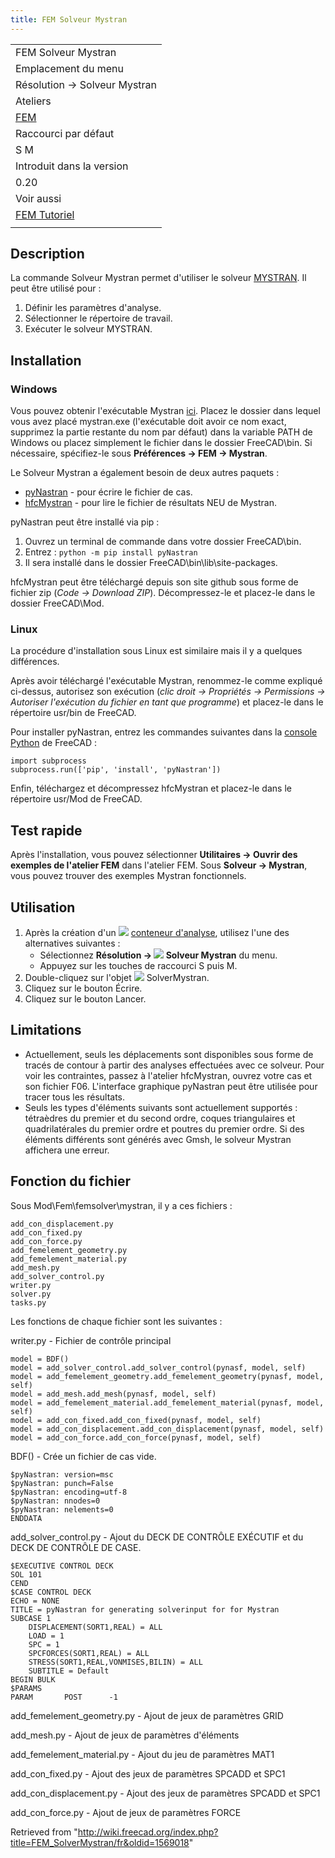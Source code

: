 ```yaml
---
title: FEM Solveur Mystran
---
```

|  |
| --- |
| FEM Solveur Mystran |
| Emplacement du menu |
| Résolution → Solveur Mystran |
| Ateliers |
| [FEM](/FEM_Workbench/fr "FEM Workbench/fr") |
| Raccourci par défaut |
| S M |
| Introduit dans la version |
| 0.20 |
| Voir aussi |
| [FEM Tutoriel](/FEM_tutorial/fr "FEM tutorial/fr") |
|  |

## Description

La commande Solveur Mystran permet d'utiliser le solveur [MYSTRAN](https://www.mystran.com). Il peut être utilisé pour :

1. Définir les paramètres d'analyse.
2. Sélectionner le répertoire de travail.
3. Exécuter le solveur MYSTRAN.

## Installation

### Windows

Vous pouvez obtenir l'exécutable Mystran [ici](https://github.com/MYSTRANsolver/MYSTRAN/releases). Placez le dossier dans lequel vous avez placé mystran.exe (l'exécutable doit avoir ce nom exact, supprimez la partie restante du nom par défaut) dans la variable PATH de Windows ou placez simplement le fichier dans le dossier FreeCAD\bin. Si nécessaire, spécifiez-le sous **Préférences → FEM → Mystran**.

Le Solveur Mystran a également besoin de deux autres paquets :

* [pyNastran](https://github.com/SteveDoyle2/pyNastran) - pour écrire le fichier de cas.
* [hfcMystran](https://github.com/ceanwang/hfcMystran) - pour lire le fichier de résultats NEU de Mystran.

pyNastran peut être installé via pip :

1. Ouvrez un terminal de commande dans votre dossier FreeCAD\bin.
2. Entrez : `python -m pip install pyNastran`
3. Il sera installé dans le dossier FreeCAD\bin\lib\site-packages.

hfcMystran peut être téléchargé depuis son site github sous forme de fichier zip (*Code → Download ZIP*). Décompressez-le et placez-le dans le dossier FreeCAD\Mod.

### Linux

La procédure d'installation sous Linux est similaire mais il y a quelques différences.

Après avoir téléchargé l'exécutable Mystran, renommez-le comme expliqué ci-dessus, autorisez son exécution (*clic droit → Propriétés → Permissions → Autoriser l'exécution du fichier en tant que programme*) et placez-le dans le répertoire usr/bin de FreeCAD.

Pour installer pyNastran, entrez les commandes suivantes dans la [console Python](/Python_console/fr "Python console/fr") de FreeCAD :

```
import subprocess
subprocess.run(['pip', 'install', 'pyNastran'])

```

Enfin, téléchargez et décompressez hfcMystran et placez-le dans le répertoire usr/Mod de FreeCAD.

## Test rapide

Après l'installation, vous pouvez sélectionner **Utilitaires → Ouvrir des exemples de l'atelier FEM** dans l'atelier FEM. Sous **Solveur → Mystran**, vous pouvez trouver des exemples Mystran fonctionnels.

## Utilisation

1. Après la création d'un ![](/images/FEM_Analysis.svg) [conteneur d'analyse](/FEM_Analysis/fr "FEM Analysis/fr"), utilisez l'une des alternatives suivantes :
   * Sélectionnez **Résolution → ![](/images/FEM_SolverMystran.svg) Solveur Mystran** du menu.
   * Appuyez sur les touches de raccourci S puis M.
2. Double-cliquez sur l'objet ![](/images/FEM_SolverMystran.svg) SolverMystran.
3. Cliquez sur le bouton Écrire.
4. Cliquez sur le bouton Lancer.

## Limitations

* Actuellement, seuls les déplacements sont disponibles sous forme de tracés de contour à partir des analyses effectuées avec ce solveur. Pour voir les contraintes, passez à l'atelier hfcMystran, ouvrez votre cas et son fichier F06. L'interface graphique pyNastran peut être utilisée pour tracer tous les résultats.
* Seuls les types d'éléments suivants sont actuellement supportés : tétraèdres du premier et du second ordre, coques triangulaires et quadrilatérales du premier ordre et poutres du premier ordre. Si des éléments différents sont générés avec Gmsh, le solveur Mystran affichera une erreur.

## Fonction du fichier

Sous Mod\Fem\femsolver\mystran, il y a ces fichiers :

```
add_con_displacement.py
add_con_fixed.py
add_con_force.py
add_femelement_geometry.py
add_femelement_material.py
add_mesh.py
add_solver_control.py
writer.py
solver.py
tasks.py

```

Les fonctions de chaque fichier sont les suivantes :

writer.py - Fichier de contrôle principal

```
model = BDF()
model = add_solver_control.add_solver_control(pynasf, model, self)
model = add_femelement_geometry.add_femelement_geometry(pynasf, model, self)
model = add_mesh.add_mesh(pynasf, model, self)
model = add_femelement_material.add_femelement_material(pynasf, model, self)
model = add_con_fixed.add_con_fixed(pynasf, model, self)
model = add_con_displacement.add_con_displacement(pynasf, model, self)
model = add_con_force.add_con_force(pynasf, model, self)

```

BDF() - Crée un fichier de cas vide.

```
$pyNastran: version=msc
$pyNastran: punch=False
$pyNastran: encoding=utf-8
$pyNastran: nnodes=0
$pyNastran: nelements=0
ENDDATA

```

add\_solver\_control.py - Ajout du DECK DE CONTRÔLE EXÉCUTIF et du DECK DE CONTRÔLE DE CASE.

```
$EXECUTIVE CONTROL DECK
SOL 101
CEND
$CASE CONTROL DECK
ECHO = NONE
TITLE = pyNastran for generating solverinput for for Mystran
SUBCASE 1
    DISPLACEMENT(SORT1,REAL) = ALL
    LOAD = 1
    SPC = 1
    SPCFORCES(SORT1,REAL) = ALL
    STRESS(SORT1,REAL,VONMISES,BILIN) = ALL
    SUBTITLE = Default
BEGIN BULK
$PARAMS
PARAM       POST      -1

```

add\_femelement\_geometry.py - Ajout de jeux de paramètres GRID

add\_mesh.py - Ajout de jeux de paramètres d'éléments

add\_femelement\_material.py - Ajout du jeu de paramètres MAT1

add\_con\_fixed.py - Ajout des jeux de paramètres SPCADD et SPC1

add\_con\_displacement.py - Ajout des jeux de paramètres SPCADD et SPC1

add\_con\_force.py - Ajout de jeux de paramètres FORCE

Retrieved from "<http://wiki.freecad.org/index.php?title=FEM_SolverMystran/fr&oldid=1569018>"